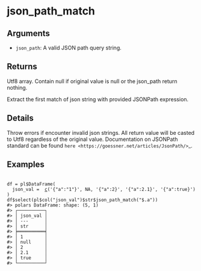# json_path_match

## Arguments

- `json_path`: A valid JSON path query string.

## Returns

Utf8 array. Contain null if original value is null or the json_path return nothing.

Extract the first match of json string with provided JSONPath expression.

## Details

Throw errors if encounter invalid json strings. All return value will be casted to Utf8 regardless of the original value. Documentation on JSONPath standard can be found `here <https://goessner.net/articles/JsonPath/>`_.

## Examples

<pre class='r-example'> <code> <span class='r-in'><span></span></span>
<span class='r-in'><span><span class='va'>df</span> <span class='op'>=</span> <span class='va'>pl</span><span class='op'>$</span><span class='fu'>DataFrame</span><span class='op'>(</span></span></span>
<span class='r-in'><span>  json_val <span class='op'>=</span>  <span class='fu'><a href='https://rdrr.io/r/base/c.html'>c</a></span><span class='op'>(</span><span class='st'>'{"a":"1"}'</span>, <span class='cn'>NA</span>, <span class='st'>'{"a":2}'</span>, <span class='st'>'{"a":2.1}'</span>, <span class='st'>'{"a":true}'</span><span class='op'>)</span></span></span>
<span class='r-in'><span><span class='op'>)</span></span></span>
<span class='r-in'><span><span class='va'>df</span><span class='op'>$</span><span class='fu'>select</span><span class='op'>(</span><span class='va'>pl</span><span class='op'>$</span><span class='fu'>col</span><span class='op'>(</span><span class='st'>"json_val"</span><span class='op'>)</span><span class='op'>$</span><span class='va'>str</span><span class='op'>$</span><span class='fu'>json_path_match</span><span class='op'>(</span><span class='st'>"$.a"</span><span class='op'>)</span><span class='op'>)</span></span></span>
<span class='r-out co'><span class='r-pr'>#&gt;</span> polars DataFrame: shape: (5, 1)</span>
<span class='r-out co'><span class='r-pr'>#&gt;</span> ┌──────────┐</span>
<span class='r-out co'><span class='r-pr'>#&gt;</span> │ json_val │</span>
<span class='r-out co'><span class='r-pr'>#&gt;</span> │ ---      │</span>
<span class='r-out co'><span class='r-pr'>#&gt;</span> │ str      │</span>
<span class='r-out co'><span class='r-pr'>#&gt;</span> ╞══════════╡</span>
<span class='r-out co'><span class='r-pr'>#&gt;</span> │ 1        │</span>
<span class='r-out co'><span class='r-pr'>#&gt;</span> │ null     │</span>
<span class='r-out co'><span class='r-pr'>#&gt;</span> │ 2        │</span>
<span class='r-out co'><span class='r-pr'>#&gt;</span> │ 2.1      │</span>
<span class='r-out co'><span class='r-pr'>#&gt;</span> │ true     │</span>
<span class='r-out co'><span class='r-pr'>#&gt;</span> └──────────┘</span>
 </code></pre>